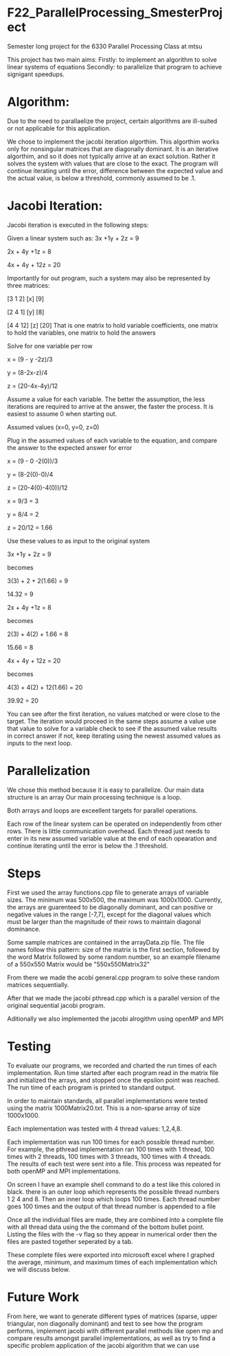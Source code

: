 # F22_ParallelProcessing_SmesterProject
Semester long project for the 6330 Parallel Processing Class at mtsu


This project has two main aims:
Firstly: to implement an algorithm to solve linear systems of equations
Secondly: to parallelize that program to achieve signigant speedups.


# Algorithm:
Due to the need to parallaelize the project, certain algorithms are ill-suited or not applicable for this application.

We chose to implement the jacobi iteration algorthim.
This algorthim works only for nonsingular matrices that are diagonally dominant.
It is an iterative algorthim, and so it does not typically arrive at an exact solution. Rather it solves the system with
values that are close to the exact. The program will continue iterating until the error, difference between the expected value and the actual value, is below a threshold, commonly assumed to be .1.

# Jacobi Iteration:
Jacobi iteration is executed in the following steps:

Given a linear system such as:
3x +1y + 2z = 9

2x + 4y +1z = 8

4x + 4y + 12z = 20


Importantly for out program, such a system may also be represented by three matrices:

[3 1 2]  [x] [9] 

[2 4 1]  [y] [8] 

[4 4 12] [z] [20] 
That is one matrix to hold variable coefficients, one matrix to hold the variables, one matrix to hold the answers


Solve for one variable per row

x = (9 - y -2z)/3

y = (8-2x-z)/4

z = (20-4x-4y)/12

Assume a value for each variable. The better the assumption, the less iterations are required to arrive at the answer, the faster the process. It is easiest to assume 0 when starting out.

Assumed values (x=0, y=0, z=0)

Plug in the assumed values of each variable to the equation, and compare the answer to the expected answer for error

x = (9 - 0 -2(0))/3

y = (8-2(0)-0)/4

z = (20-4(0)-4(0))/12


x = 9/3 = 3

y = 8/4 = 2

z = 20/12 = 1.66


Use these values to as input to the original system

3x +1y + 2z = 9

becomes

3(3) + 2 + 2(1.66) = 9

14.32 = 9

2x + 4y +1z = 8

becomes

2(3) + 4(2) + 1.66 = 8

15.66 = 8


4x + 4y + 12z = 20

becomes 

4(3) + 4(2) + 12(1.66) = 20

39.92 = 20



You can see after the first iteration, no values matched or were close to the target. 
The iteration would proceed in the same steps
assume a value
use that value to solve for a variable
check to see if the assumed value results in correct answer
if not, keep iterating using the newest assumed values as inputs to the next loop.



# Parallelization
We chose this method because it is easy to parallelize.
Our main data structure is an array
Our main processing technique is a loop.

Both arrays and loops are exceellent targets for parallel operations.

Each row of the linear system can be operated on independently from other rows. There is little communication overhead. Each thread just needs to enter in its new assumed variable value at the end of each opearation and continue iterating until the error is below the .1 threshold. 

# Steps
First we used the array functions.cpp file to generate arrays of variable sizes. The minimum was 500x500, the maximum was 1000x1000.
Currently, the arrays are guarenteed to be diagonally dominant, and can positive or negative values in the range [-7,7], except for the diagonal values
which must be larger than the magnitude of their rows to maintain diagonal dominance.


Some sample matrices are contained in the arrayData.zip file. The file names follow this pattern: size of the matrix is the first section, followed by the word Matrix followed by some random number, so an example filename of a 550x550 Matrix would be "550x550Matrix32"


From there we made the acobi general.cpp program to solve these random matrices sequentially.

After that we made the jacobi pthread.cpp which is a parallel version of the original sequential jacobi program.

Aditionally we also implemented the jacobi alrogithm using openMP and MPI

# Testing 
To evaluate our programs, we recorded and charted the run times of each implementation.
Run time started after each program read in the matrix file and initialized the arrays,
and stopped once the epsilon point was reached. The run time of each program is printed to standard output. 

In order to maintain standards, all parallel implementations were tested using the matrix 1000Matrix20.txt. 
This is a non-sparse array of size 1000x1000.

Each implementation was tested with 4 thread values: 1,2,4,8. 

Each implementation was run 100 times for each possible thread number.
For example, the pthread implementation ran 100 times with 1 thread, 100 times with 2 threads, 
100 times with 3 threads, 100 times with 4 threads. The results of each test were sent into a file.
This process was repeated for both openMP and MPI implementations.

On screen I have an example shell command to do a test like this colored in black. 
there is an outer loop which represents the possible thread numbers 1 2 4 and 8. Then an inner loop
which loops 100 times. Each thread number goes 100 times and the output of that thread number is appended to a file

Once all the individual files are made, they are combined into a complete file with all thread data 
using the the command of the bottom bullet point. Listing the files with the -v flag so they appear in numerical order
then the files are pasted together seperated by a tab.

These complete files were exported into microsoft excel where I graphed the average, minimum, and maximum times of each
implementation which we will discuss below. 


# Future Work 
From here, we want to generate different types of matrices (sparse, upper triangular, non diagonally dominant) and test to see how the program performs, implement jacobi with different parallel methods like open mp and compare results amongst parallel implementations, as well as try to find a specific problem application of the jacobi algorithm that we can use
